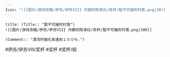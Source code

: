 ```yaml
---
Icon: "![[图片/游戏攻略/伊苏/伊苏VIII 丹娜的陨涕日/奖杯/堅不可摧的村落.png|30]]"
---
```

```ad-common-bronze-trophy
title: (Title:: "堅不可摧的村落")
![[图片/游戏攻略/伊苏/伊苏VIII 丹娜的陨涕日/奖杯/堅不可摧的村落.png|100]]

(Comment:: "漂流村強化率達到１００％.")
```

#伊苏/伊苏VIII/奖杯 #奖杯 #奖杯/铜
